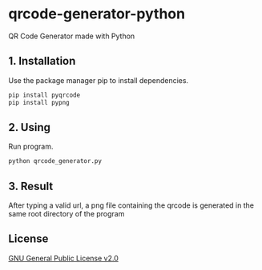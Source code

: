 # qrcode-generator-python
QR Code Generator made with Python

## 1. Installation

Use the package manager pip to install dependencies.
```bash
pip install pyqrcode
pip install pypng
```

## 2. Using

Run program.
```bash
python qrcode_generator.py
```

## 3. Result

After typing a valid url, a png file containing the qrcode is generated in the same root directory of the program

## License
[GNU General Public License v2.0](https://pt.wikipedia.org/wiki/GNU_General_Public_License)
